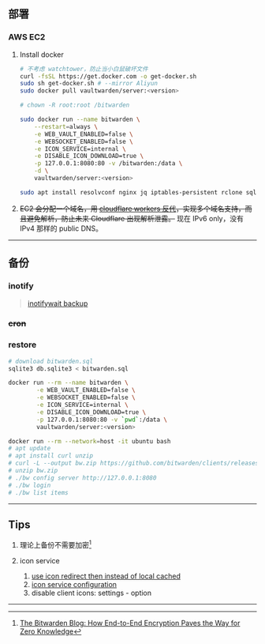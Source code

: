 ## 部署

### AWS EC2

1. Install docker
    ```sh
    # 不考虑 watchtower，防止当小白鼠破坏文件
    curl -fsSL https://get.docker.com -o get-docker.sh
    sudo sh get-docker.sh # --mirror Aliyun
    sudo docker pull vaultwarden/server:<version>

    # chown -R root:root /bitwarden

    sudo docker run --name bitwarden \
        --restart=always \
        -e WEB_VAULT_ENABLED=false \
        -e WEBSOCKET_ENABLED=false \
        -e ICON_SERVICE=internal \
        -e DISABLE_ICON_DOWNLOAD=true \
        -p 127.0.0.1:8080:80 -v /bitwarden:/data \
        -d \
        vaultwarden/server:<version>

    sudo apt install resolvconf nginx jq iptables-persistent rclone sqlite3 inotify-tools
    ```

2. ~~EC2 会分配一个域名，用 [cloudflare workers 反代](./bitwarden-reverse-proxy.js)，实现多个域名支持，而且避免解析，防止未来 Cloudflare 出现解析泄露。~~ 现在 IPv6 only，没有 IPv4 那样的 public DNS。


---
## 备份

### inotify

> [inotifywait backup](../backup/README.md#inotifywait-backup)

### ~~cron~~

### restore

```sh
# download bitwarden.sql
sqlite3 db.sqlite3 < bitwarden.sql

docker run --rm --name bitwarden \
        -e WEB_VAULT_ENABLED=false \
        -e WEBSOCKET_ENABLED=false \
        -e ICON_SERVICE=internal \
        -e DISABLE_ICON_DOWNLOAD=true \
        -p 127.0.0.1:8080:80 -v `pwd`:/data \
        vaultwarden/server:<version>

docker run --rm --network=host -it ubuntu bash
# apt update
# apt install curl unzip
# curl -L --output bw.zip https://github.com/bitwarden/clients/releases/download/cli-v2024.1.0/bw-linux-2024.1.0.zip
# unzip bw.zip
# ./bw config server http://127.0.0.1:8080
# ./bw login
# ./bw list items
```


---
## Tips

1. 理论上备份不需要加密[^bitwarden-zero-knowledge]

2. icon service

    1. [use icon redirect then instead of local cached](https://github.com/dani-garcia/vaultwarden/discussions/2338#discussioncomment-2256202)
    2. [icon service configuration](https://github.com/dani-garcia/vaultwarden/blob/b64cf27038f04368af8f25aa80782d37471e6303/.env.template#L145-L171)
    3. disable client icons: settings - option


---

[^bitwarden-zero-knowledge]: [The Bitwarden Blog: How End-to-End Encryption Paves the Way for Zero Knowledge](https://bitwarden.com/blog/end-to-end-encryption-and-zero-knowledge/)

